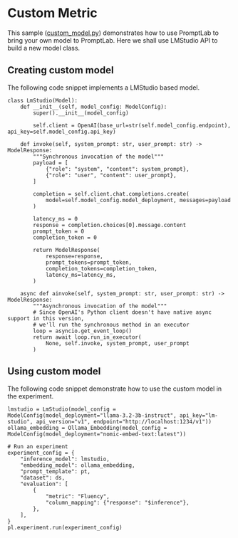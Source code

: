 # Custom Metric

This sample ([custom_model.py](custom_model.py)) demonstrates how to use PromptLab to bring your own model to PromptLab. Here we shall use LMStudio API to build a new model class.

## Creating custom model 

The following code snippet implements a LMStudio based model.

    class LmStudio(Model):
        def __init__(self, model_config: ModelConfig):
            super().__init__(model_config)

            self.client = OpenAI(base_url=str(self.model_config.endpoint), api_key=self.model_config.api_key)

        def invoke(self, system_prompt: str, user_prompt: str) -> ModelResponse:
            """Synchronous invocation of the model"""
            payload = [
                {"role": "system", "content": system_prompt},
                {"role": "user", "content": user_prompt},
            ]

            completion = self.client.chat.completions.create(
                model=self.model_config.model_deployment, messages=payload
            )

            latency_ms = 0
            response = completion.choices[0].message.content
            prompt_token = 0
            completion_token = 0

            return ModelResponse(
                response=response,
                prompt_tokens=prompt_token,
                completion_tokens=completion_token,
                latency_ms=latency_ms,
            )
        
        async def ainvoke(self, system_prompt: str, user_prompt: str) -> ModelResponse:
            """Asynchronous invocation of the model"""
            # Since OpenAI's Python client doesn't have native async support in this version,
            # we'll run the synchronous method in an executor
            loop = asyncio.get_event_loop()
            return await loop.run_in_executor(
                None, self.invoke, system_prompt, user_prompt
            )

## Using custom model

The following code snippet demonstrate how to use the custom model in the experiment.

    lmstudio = LmStudio(model_config = ModelConfig(model_deployment="llama-3.2-3b-instruct", api_key="lm-studio", api_version="v1", endpoint="http://localhost:1234/v1"))
    ollama_embedding = Ollama_Embedding(model_config = ModelConfig(model_deployment="nomic-embed-text:latest"))

    # Run an experiment
    experiment_config = {
        "inference_model": lmstudio,
        "embedding_model": ollama_embedding,
        "prompt_template": pt,
        "dataset": ds,
        "evaluation": [
            {
                "metric": "Fluency",
                "column_mapping": {"response": "$inference"},
            },
        ],
    }
    pl.experiment.run(experiment_config)